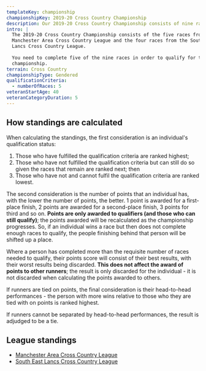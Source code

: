 ```yaml
---
templateKey: championship
championshipKey: 2019-20 Cross Country Championship
description: Our 2019-20 Cross Country Championship consists of nine races that take place between October 2019 and February 2020
intro: |
  The 2019-20 Cross Country Championship consists of the five races from the
  Manchester Area Cross Country League and the four races from the South East
  Lancs Cross Country League.
  
  You need to complete five of the nine races in order to qualify for the
  championship.
terrain: Cross Country
championshipType: Gendered
qualificationCriteria:
  - numberOfRaces: 5
veteranStartAge: 40
veteranCategoryDuration: 5
---
```

## How standings are calculated
When calculating the standings, the first consideration is an individual's
qualification status: 

1) Those who have fulfilled the qualification criteria are ranked highest;
1) Those who have not fulfilled the qualification criteria but can still do
  so given the races that remain are ranked next; then
1) Those who have not and cannot fulfil the qualification criteria are ranked
  lowest.
  
The second consideration is the number of points that an individual has, with
the lower the number of points, the better. 1 point is awarded for a first-place
finish, 2 points are awarded for a second-place finish, 3 points for third and
so on. **Points are only awarded to qualifiers (and those who can still qualify)**;
the points awarded will be recalculated as the championship progresses. So, if
an individual wins a race but then does not complete enough races to qualify,
the people finishing behind that person will be shifted up a place.

Where a person has completed more than the requisite number of races needed to
qualify, their points score will consist of their best results, with their worst
results being discarded. **This does not affect the award of points to other
runners**; the result is only discarded for the individual - it is not discarded
when calculating the points awarded to others.

If runners are tied on points, the final consideration is their head-to-head 
performances - the person with more wins relative to those who they are tied
with on points is ranked highest.

If runners cannot be separated by head-to-head performances, the result is
adjudged to be a tie.

## League standings

* [Manchester Area Cross Country League](https://www.race-results.co.uk/results/2020/maccl195pts.htm)
* [South East Lancs Cross Country League](https://www.race-results.co.uk/results/2020/sel194pts.htm)
